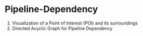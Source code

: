 # Pipeline-Dependency

1. Visualization of a Point of Interest (POI) and its surroundings
2. Directed Acyclic Graph for Pipeline Dependency
